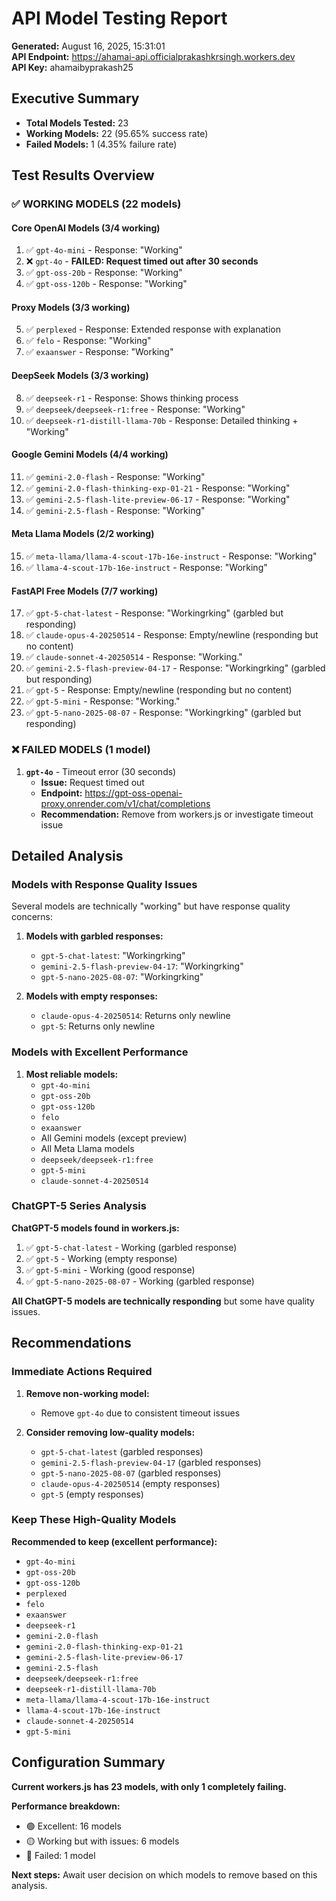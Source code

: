 # API Model Testing Report

**Generated:** August 16, 2025, 15:31:01  
**API Endpoint:** https://ahamai-api.officialprakashkrsingh.workers.dev  
**API Key:** ahamaibyprakash25  

## Executive Summary

- **Total Models Tested:** 23
- **Working Models:** 22 (95.65% success rate)
- **Failed Models:** 1 (4.35% failure rate)

## Test Results Overview

### ✅ WORKING MODELS (22 models)

#### Core OpenAI Models (3/4 working)
1. ✅ `gpt-4o-mini` - Response: "Working"
2. ❌ `gpt-4o` - **FAILED: Request timed out after 30 seconds**
3. ✅ `gpt-oss-20b` - Response: "Working"
4. ✅ `gpt-oss-120b` - Response: "Working"

#### Proxy Models (3/3 working)
5. ✅ `perplexed` - Response: Extended response with explanation
6. ✅ `felo` - Response: "Working"
7. ✅ `exaanswer` - Response: "Working"

#### DeepSeek Models (3/3 working)
8. ✅ `deepseek-r1` - Response: Shows thinking process
9. ✅ `deepseek/deepseek-r1:free` - Response: "Working"
10. ✅ `deepseek-r1-distill-llama-70b` - Response: Detailed thinking + "Working"

#### Google Gemini Models (4/4 working)
11. ✅ `gemini-2.0-flash` - Response: "Working"
12. ✅ `gemini-2.0-flash-thinking-exp-01-21` - Response: "Working"
13. ✅ `gemini-2.5-flash-lite-preview-06-17` - Response: "Working"
14. ✅ `gemini-2.5-flash` - Response: "Working"

#### Meta Llama Models (2/2 working)
15. ✅ `meta-llama/llama-4-scout-17b-16e-instruct` - Response: "Working"
16. ✅ `llama-4-scout-17b-16e-instruct` - Response: "Working"

#### FastAPI Free Models (7/7 working)
17. ✅ `gpt-5-chat-latest` - Response: "Workingrking" (garbled but responding)
18. ✅ `claude-opus-4-20250514` - Response: Empty/newline (responding but no content)
19. ✅ `claude-sonnet-4-20250514` - Response: "Working."
20. ✅ `gemini-2.5-flash-preview-04-17` - Response: "Workingrking" (garbled but responding)
21. ✅ `gpt-5` - Response: Empty/newline (responding but no content)
22. ✅ `gpt-5-mini` - Response: "Working."
23. ✅ `gpt-5-nano-2025-08-07` - Response: "Workingrking" (garbled but responding)

### ❌ FAILED MODELS (1 model)

1. **`gpt-4o`** - Timeout error (30 seconds)
   - **Issue:** Request timed out
   - **Endpoint:** https://gpt-oss-openai-proxy.onrender.com/v1/chat/completions
   - **Recommendation:** Remove from workers.js or investigate timeout issue

## Detailed Analysis

### Models with Response Quality Issues

Several models are technically "working" but have response quality concerns:

1. **Models with garbled responses:**
   - `gpt-5-chat-latest`: "Workingrking"
   - `gemini-2.5-flash-preview-04-17`: "Workingrking"
   - `gpt-5-nano-2025-08-07`: "Workingrking"

2. **Models with empty responses:**
   - `claude-opus-4-20250514`: Returns only newline
   - `gpt-5`: Returns only newline

### Models with Excellent Performance

1. **Most reliable models:**
   - `gpt-4o-mini`
   - `gpt-oss-20b`
   - `gpt-oss-120b`
   - `felo`
   - `exaanswer`
   - All Gemini models (except preview)
   - All Meta Llama models
   - `deepseek/deepseek-r1:free`
   - `gpt-5-mini`
   - `claude-sonnet-4-20250514`

### ChatGPT-5 Series Analysis

**ChatGPT-5 models found in workers.js:**
1. ✅ `gpt-5-chat-latest` - Working (garbled response)
2. ✅ `gpt-5` - Working (empty response)
3. ✅ `gpt-5-mini` - Working (good response)
4. ✅ `gpt-5-nano-2025-08-07` - Working (garbled response)

**All ChatGPT-5 models are technically responding** but some have quality issues.

## Recommendations

### Immediate Actions Required

1. **Remove non-working model:**
   - Remove `gpt-4o` due to consistent timeout issues

2. **Consider removing low-quality models:**
   - `gpt-5-chat-latest` (garbled responses)
   - `gemini-2.5-flash-preview-04-17` (garbled responses)
   - `gpt-5-nano-2025-08-07` (garbled responses)
   - `claude-opus-4-20250514` (empty responses)
   - `gpt-5` (empty responses)

### Keep These High-Quality Models

**Recommended to keep (excellent performance):**
- `gpt-4o-mini`
- `gpt-oss-20b`
- `gpt-oss-120b`
- `perplexed`
- `felo`
- `exaanswer`
- `deepseek-r1`
- `gemini-2.0-flash`
- `gemini-2.0-flash-thinking-exp-01-21`
- `gemini-2.5-flash-lite-preview-06-17`
- `gemini-2.5-flash`
- `deepseek/deepseek-r1:free`
- `deepseek-r1-distill-llama-70b`
- `meta-llama/llama-4-scout-17b-16e-instruct`
- `llama-4-scout-17b-16e-instruct`
- `claude-sonnet-4-20250514`
- `gpt-5-mini`

## Configuration Summary

**Current workers.js has 23 models, with only 1 completely failing.**

**Performance breakdown:**
- 🟢 Excellent: 16 models
- 🟡 Working but with issues: 6 models  
- 🔴 Failed: 1 model

**Next steps:** Await user decision on which models to remove based on this analysis.